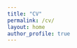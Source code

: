 ```yaml
---
title: "CV"
permalink: /cv/
layout: home
author_profile: true
---
```


<object data="../assets/pdfs/NGalanterCV.pdf" width="1500" height="1000" type='application/pdf'></object>



